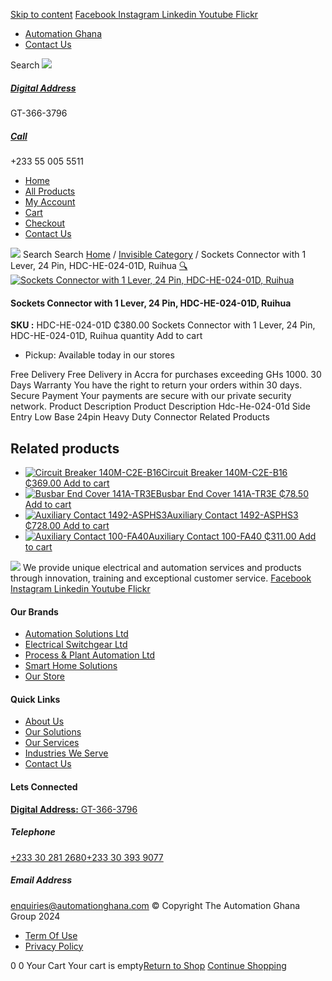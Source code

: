 [Skip to content](https://store.automationghana.com/product/sockets-connector-with-1-lever-24-pin-hdc-he-024-01d-ruihua/#content)
[ Facebook ](https://www.facebook.com/automationgh/) [ Instagram ](https://www.instagram.com/automationgh/) [ Linkedin ](https://www.linkedin.com/company/the-automation-ghana-limited/) [ Youtube ](https://www.youtube.com/channel/UCurrRDUSm5oIW39VXjn1u0w) [ Flickr ](https://www.flickr.com/photos/181794037@N07/)
  * [ Automation Ghana ](https://automationghana.com)
  * [ Contact Us ](https://store.automationghana.com/contact/)


Search
[ ![](https://store.automationghana.com/wp-content/uploads/2024/04/Website-TAGG-Logo-BLUE.png) ](https://store.automationghana.com/)
[ ](https://maps.app.goo.gl/m4xeaagWCNbLk4jM6)
#####  [ Digital Address ](https://maps.app.goo.gl/m4xeaagWCNbLk4jM6)
GT-366-3796 
[ ](tel:+233550055511)
#####  [ Call ](tel:+233550055511)
+233 55 005 5511 
  * [Home](https://store.automationghana.com/)
  * [All Products](https://store.automationghana.com/shop/)
  * [My Account](https://store.automationghana.com/my-account/)
  * [Cart](https://store.automationghana.com/cart/)
  * [Checkout](https://store.automationghana.com/checkout/)
  * [Contact Us](https://store.automationghana.com/contact/)


[![](https://store.automationghana.com/wp-content/uploads/2024/04/AutomationGhana_logo_white.png)](https://store.automationghana.com)
Search
Search
[Home](https://store.automationghana.com) / [Invisible Category](https://store.automationghana.com/product-category/invisible-category/) / Sockets Connector with 1 Lever, 24 Pin, HDC-HE-024-01D, Ruihua
[🔍](https://store.automationghana.com/product/sockets-connector-with-1-lever-24-pin-hdc-he-024-01d-ruihua/)
[![Sockets Connector with 1 Lever, 24 Pin, HDC-HE-024-01D, Ruihua](https://store.automationghana.com/wp-content/uploads/2024/10/PlugSocket-Connector-HDC-HE-016-01S-Ruihua.jpg)](https://store.automationghana.com/wp-content/uploads/2024/10/PlugSocket-Connector-HDC-HE-016-01S-Ruihua.jpg)
####  Sockets Connector with 1 Lever, 24 Pin, HDC-HE-024-01D, Ruihua 
**SKU :** HDC-HE-024-01D 
₵380.00
Sockets Connector with 1 Lever, 24 Pin, HDC-HE-024-01D, Ruihua quantity
Add to cart
  * Pickup: Available today in our stores


Free Delivery 
Free Delivery in Accra for purchases exceeding GHs 1000. 
30 Days Warranty 
You have the right to return your orders within 30 days. 
Secure Payment 
Your payments are secure with our private security network. 
Product Description
Product Description
Hdc-He-024-01d Side Entry Low Base 24pin Heavy Duty Connector
Related Products 
## Related products
  * [![Circuit Breaker 140M-C2E-B16](https://store.automationghana.com/wp-content/uploads/2020/12/140M-C2E-B16.jpg)Circuit Breaker 140M-C2E-B16 ₵369.00 ](https://store.automationghana.com/product/circuit-breaker-140m-c2e-b16/)
[Add to cart](https://store.automationghana.com/product/sockets-connector-with-1-lever-24-pin-hdc-he-024-01d-ruihua/?add-to-cart=2981)
  * [![Busbar End Cover 141A-TR3E](https://store.automationghana.com/wp-content/uploads/2020/12/141A-TR3E-300x300.jpg)Busbar End Cover 141A-TR3E ₵78.50 ](https://store.automationghana.com/product/busbar-end-cover-141a-tr3e/)
[Add to cart](https://store.automationghana.com/product/sockets-connector-with-1-lever-24-pin-hdc-he-024-01d-ruihua/?add-to-cart=2977)
  * [![Auxiliary Contact 1492-ASPHS3](https://store.automationghana.com/wp-content/uploads/2020/12/1492-ASPHS3-300x300.jpg)Auxiliary Contact 1492-ASPHS3 ₵728.00 ](https://store.automationghana.com/product/auxiliary-contact-1492-asphs3/)
[Add to cart](https://store.automationghana.com/product/sockets-connector-with-1-lever-24-pin-hdc-he-024-01d-ruihua/?add-to-cart=2969)
  * [![Auxiliary Contact 100-FA40](https://store.automationghana.com/wp-content/uploads/2020/11/100-FA40.jpg)Auxiliary Contact 100-FA40 ₵311.00 ](https://store.automationghana.com/product/auxiliary-contact-100-fa40-rockwell/)
[Add to cart](https://store.automationghana.com/product/sockets-connector-with-1-lever-24-pin-hdc-he-024-01d-ruihua/?add-to-cart=2939)


![](https://store.automationghana.com/wp-content/uploads/2024/04/AutomationGhana_logo_white.png)
We provide unique electrical and automation services and products through innovation, training and exceptional customer service.
[ Facebook ](https://www.facebook.com/automationgh/) [ Instagram ](https://www.instagram.com/automationgh/) [ Linkedin ](https://www.linkedin.com/company/the-automation-ghana-limited/) [ Youtube ](https://www.youtube.com/channel/UCurrRDUSm5oIW39VXjn1u0w) [ Flickr ](https://www.flickr.com/photos/181794037@N07/)
#### Our Brands
  * [ Automation Solutions Ltd ](https://store.automationghana.com/product/sockets-connector-with-1-lever-24-pin-hdc-he-024-01d-ruihua/)
  * [ Electrical Switchgear Ltd ](https://store.automationghana.com/product/sockets-connector-with-1-lever-24-pin-hdc-he-024-01d-ruihua/)
  * [ Process & Plant Automation Ltd ](https://store.automationghana.com/product/sockets-connector-with-1-lever-24-pin-hdc-he-024-01d-ruihua/)
  * [ Smart Home Solutions ](https://store.automationghana.com/product/sockets-connector-with-1-lever-24-pin-hdc-he-024-01d-ruihua/)
  * [ Our Store ](https://store.automationghana.com/product/sockets-connector-with-1-lever-24-pin-hdc-he-024-01d-ruihua/)


#### Quick Links
  * [ About Us ](https://store.automationghana.com/product/sockets-connector-with-1-lever-24-pin-hdc-he-024-01d-ruihua/)
  * [ Our Solutions ](https://store.automationghana.com/product/sockets-connector-with-1-lever-24-pin-hdc-he-024-01d-ruihua/)
  * [ Our Services ](https://store.automationghana.com/product/sockets-connector-with-1-lever-24-pin-hdc-he-024-01d-ruihua/)
  * [ Industries We Serve ](https://store.automationghana.com/product/sockets-connector-with-1-lever-24-pin-hdc-he-024-01d-ruihua/)
  * [ Contact Us ](https://store.automationghana.com/product/sockets-connector-with-1-lever-24-pin-hdc-he-024-01d-ruihua/)


#### Lets Connected
[**Digital Address:** GT-366-3796](https://maps.app.goo.gl/m4xeaagWCNbLk4jM6)
#####  Telephone 
[ +233 30 281 2680](tel:+233302812680)[+233 30 393 9077](https://store.automationghana.com/product/sockets-connector-with-1-lever-24-pin-hdc-he-024-01d-ruihua/+233303939077)
#####  Email Address 
enquiries@automationghana.com 
© Copyright The Automation Ghana Group 2024
  * [ Term Of Use ](https://store.automationghana.com/product/sockets-connector-with-1-lever-24-pin-hdc-he-024-01d-ruihua/)
  * [ Privacy Policy ](https://store.automationghana.com/product/sockets-connector-with-1-lever-24-pin-hdc-he-024-01d-ruihua/)


0
0
Your Cart
Your cart is empty[Return to Shop](https://store.automationghana.com/shop/)
[Continue Shopping](https://store.automationghana.com/product/sockets-connector-with-1-lever-24-pin-hdc-he-024-01d-ruihua/)
